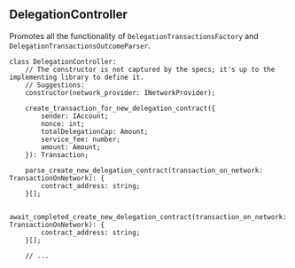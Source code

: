 ## DelegationController

Promotes all the functionality of `DelegationTransactionsFactory` and `DelegationTransactionsOutcomeParser`.

```
class DelegationController:
    // The constructor is not captured by the specs; it's up to the implementing library to define it.
    // Suggestions:
    constructor(network_provider: INetworkProvider);

    create_transaction_for_new_delegation_contract({
        sender: IAccount;
        nonce: int;
        totalDelegationCap: Amount;
        service_fee: number;
        amount: Amount;
    }): Transaction;

    parse_create_new_delegation_contract(transaction_on_network: TransactionOnNetwork): {
        contract_address: string;
    }[];

    await_completed_create_new_delegation_contract(transaction_on_network: TransactionOnNetwork): {
        contract_address: string;
    }[];

    // ...
```
